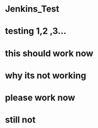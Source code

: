 # Jenkins_Test
# testing 1,2 ,3...
# this should work now
# why its not working
# please work now
# still not

